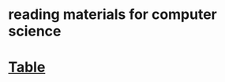 # reading materials for computer science



# [Table](https://1drv.ms/x/s!AkGiZ9n9CRDSqYFlet7FlV5KVJ0YDw?e=u1UG51)
